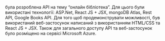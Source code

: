 була розроблена API на тему “онлайн бібліотека”. Для цього були використані технології: ASP.Net, React JS + JSX, mongoDB Atlas, Rest API, Google Books API. Для того щоб продемонструвати можливості, був використаний веб-застосунок написаний з використанням HTML/CSS та React JS + JSX. Також для загального доступу API та веб-застосунок було розміщено на сервісі Microsoft Azure.
